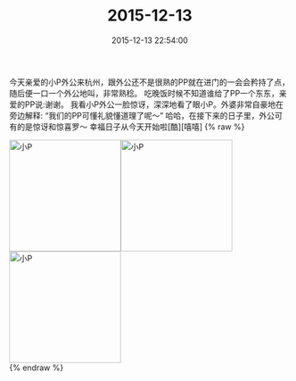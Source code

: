 ﻿---
title: 2015-12-13
date: 2015-12-13 22:54:00
tags:
categories: 妈妈
---
今天亲爱的小P外公来杭州，跟外公还不是很熟的PP就在进门的一会会矜持了点，随后便一口一个外公地叫，非常熟稔。
吃晚饭时候不知道谁给了PP一个东东，亲爱的PP说:谢谢。
我看小P外公一脸惊讶，深深地看了眼小P。外婆非常自豪地在旁边解释:
“我们的PP可懂礼貌懂道理了呢～”
哈哈，在接下来的日子里，外公可有的是惊讶和惊喜罗～
幸福日子从今天开始啦[酷][嘻嘻]
{% raw %}
<div style="width:500 px">
<div style="float:left; width:100 px"><img src="/images/微信图片_20171012113606.jpg" width="200" alt="小P"></div>
<div style="float:left; width:100 px"><img src="/images/微信图片_20171012113615.jpg" width="200" alt="小P"></div>
<div style="float:left; width:100 px"><img src="/images/微信图片_20171012113624.jpg" width="200" alt="小P"></div>
<div style="clear:both"></div>
</div>
{% endraw %}